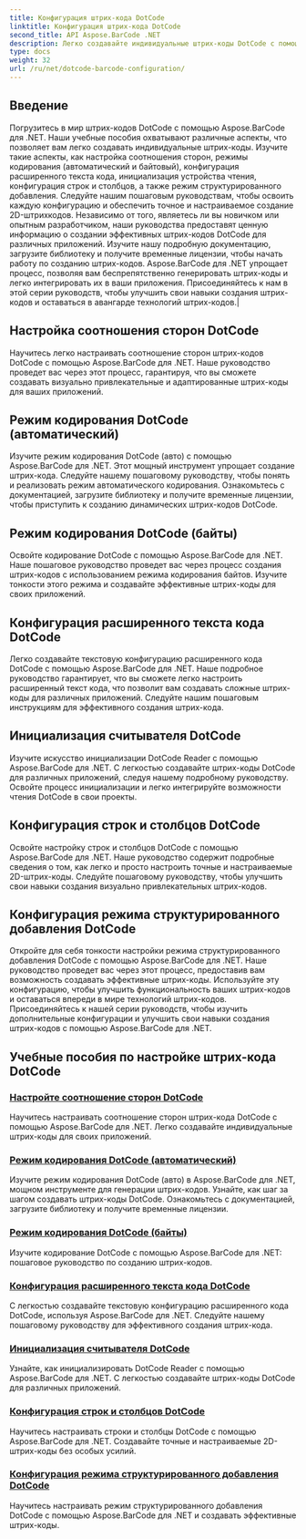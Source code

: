 ```yaml
---
title: Конфигурация штрих-кода DotCode
linktitle: Конфигурация штрих-кода DotCode
second_title: API Aspose.BarCode .NET
description: Легко создавайте индивидуальные штрих-коды DotCode с помощью Aspose.BarCode .NET. Изучите соотношение сторон, режимы кодирования, расширенный текст кода и инициализацию устройства чтения.
type: docs
weight: 32
url: /ru/net/dotcode-barcode-configuration/
---
```


## Введение
Погрузитесь в мир штрих-кодов DotCode с помощью Aspose.BarCode для .NET. Наши учебные пособия охватывают различные аспекты, что позволяет вам легко создавать индивидуальные штрих-коды. Изучите такие аспекты, как настройка соотношения сторон, режимы кодирования (автоматический и байтовый), конфигурация расширенного текста кода, инициализация устройства чтения, конфигурация строк и столбцов, а также режим структурированного добавления. Следуйте нашим пошаговым руководствам, чтобы освоить каждую конфигурацию и обеспечить точное и настраиваемое создание 2D-штрихкодов. Независимо от того, являетесь ли вы новичком или опытным разработчиком, наши руководства предоставят ценную информацию о создании эффективных штрих-кодов DotCode для различных приложений. Изучите нашу подробную документацию, загрузите библиотеку и получите временные лицензии, чтобы начать работу по созданию штрих-кодов. Aspose.BarCode для .NET упрощает процесс, позволяя вам беспрепятственно генерировать штрих-коды и легко интегрировать их в ваши приложения. Присоединяйтесь к нам в этой серии руководств, чтобы улучшить свои навыки создания штрих-кодов и оставаться в авангарде технологий штрих-кодов.|

## Настройка соотношения сторон DotCode
Научитесь легко настраивать соотношение сторон штрих-кодов DotCode с помощью Aspose.BarCode для .NET. Наше руководство проведет вас через этот процесс, гарантируя, что вы сможете создавать визуально привлекательные и адаптированные штрих-коды для ваших приложений.

## Режим кодирования DotCode (автоматический)
Изучите режим кодирования DotCode (авто) с помощью Aspose.BarCode для .NET. Этот мощный инструмент упрощает создание штрих-кода. Следуйте нашему пошаговому руководству, чтобы понять и реализовать режим автоматического кодирования. Ознакомьтесь с документацией, загрузите библиотеку и получите временные лицензии, чтобы приступить к созданию динамических штрих-кодов DotCode.

## Режим кодирования DotCode (байты)
Освойте кодирование DotCode с помощью Aspose.BarCode для .NET. Наше пошаговое руководство проведет вас через процесс создания штрих-кодов с использованием режима кодирования байтов. Изучите тонкости этого режима и создавайте эффективные штрих-коды для своих приложений.

## Конфигурация расширенного текста кода DotCode
Легко создавайте текстовую конфигурацию расширенного кода DotCode с помощью Aspose.BarCode для .NET. Наше подробное руководство гарантирует, что вы сможете легко настроить расширенный текст кода, что позволит вам создавать сложные штрих-коды для различных приложений. Следуйте нашим пошаговым инструкциям для эффективного создания штрих-кода.

## Инициализация считывателя DotCode
Изучите искусство инициализации DotCode Reader с помощью Aspose.BarCode для .NET. С легкостью создавайте штрих-коды DotCode для различных приложений, следуя нашему подробному руководству. Освойте процесс инициализации и легко интегрируйте возможности чтения DotCode в свои проекты.

## Конфигурация строк и столбцов DotCode
Освойте настройку строк и столбцов DotCode с помощью Aspose.BarCode для .NET. Наше руководство содержит подробные сведения о том, как легко и просто настроить точные и настраиваемые 2D-штрих-коды. Следуйте пошаговому руководству, чтобы улучшить свои навыки создания визуально привлекательных штрих-кодов.

## Конфигурация режима структурированного добавления DotCode

Откройте для себя тонкости настройки режима структурированного добавления DotCode с помощью Aspose.BarCode для .NET. Наше руководство проведет вас через этот процесс, предоставив вам возможность создавать эффективные штрих-коды. Используйте эту конфигурацию, чтобы улучшить функциональность ваших штрих-кодов и оставаться впереди в мире технологий штрих-кодов. Присоединяйтесь к нашей серии руководств, чтобы изучить дополнительные конфигурации и улучшить свои навыки создания штрих-кодов с помощью Aspose.BarCode для .NET.

## Учебные пособия по настройке штрих-кода DotCode
### [Настройте соотношение сторон DotCode](./dotcode-aspect-ratio-customization/)
Научитесь настраивать соотношение сторон штрих-кода DotCode с помощью Aspose.BarCode для .NET. Легко создавайте индивидуальные штрих-коды для своих приложений.
### [Режим кодирования DotCode (автоматический)](./dotcode-encoding-mode-auto/)
Изучите режим кодирования DotCode (авто) в Aspose.BarCode для .NET, мощном инструменте для генерации штрих-кодов. Узнайте, как шаг за шагом создавать штрих-коды DotCode. Ознакомьтесь с документацией, загрузите библиотеку и получите временные лицензии.
### [Режим кодирования DotCode (байты)](./dotcode-encoding-mode-bytes/)
Изучите кодирование DotCode с помощью Aspose.BarCode для .NET: пошаговое руководство по созданию штрих-кодов.
### [Конфигурация расширенного текста кода DotCode](./dotcode-extended-code-text-configuration/)
С легкостью создавайте текстовую конфигурацию расширенного кода DotCode, используя Aspose.BarCode для .NET. Следуйте нашему пошаговому руководству для эффективного создания штрих-кода.
### [Инициализация считывателя DotCode](./dotcode-reader-initialization/)
Узнайте, как инициализировать DotCode Reader с помощью Aspose.BarCode для .NET. С легкостью создавайте штрих-коды DotCode для различных приложений.
### [Конфигурация строк и столбцов DotCode](./dotcode-rows-columns-configuration/)
Научитесь настраивать строки и столбцы DotCode с помощью Aspose.BarCode для .NET. Создавайте точные и настраиваемые 2D-штрих-коды без особых усилий.
### [Конфигурация режима структурированного добавления DotCode](./dotcode-structured-append-mode-configuration/)
Научитесь настраивать режим структурированного добавления DotCode с помощью Aspose.BarCode для .NET и создавать эффективные штрих-коды.